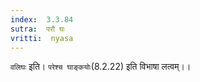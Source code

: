 ```yaml
---
index:  3.3.84
sutra:  परौ घः
vritti:  nyasa
---
```


`वलिघः` इति। `परेश्च घाङ्कयोः`(8.2.22) इति विभाषा लत्वम्।।

